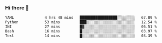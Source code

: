 ### Hi there 👋

<!--START_SECTION:waka-->

```txt
YAML              4 hrs 48 mins   █████████████████░░░░░░░░   67.89 %
Python            53 mins         ███░░░░░░░░░░░░░░░░░░░░░░   12.54 %
INI               27 mins         █▓░░░░░░░░░░░░░░░░░░░░░░░   06.51 %
Bash              16 mins         █░░░░░░░░░░░░░░░░░░░░░░░░   03.97 %
Text              14 mins         █░░░░░░░░░░░░░░░░░░░░░░░░   03.39 %
```

<!--END_SECTION:waka-->

<!--
**Jonas-VanHaeken/Jonas-VanHaeken** is a ✨ _special_ ✨ repository because its `README.md` (this file) appears on your GitHub profile.

Here are some ideas to get you started:

- 🔭 I’m currently working on ...
- 🌱 I’m currently learning ...
- 👯 I’m looking to collaborate on ...
- 🤔 I’m looking for help with ...
- 💬 Ask me about ...
- 📫 How to reach me: ...
- 😄 Pronouns: ...
- ⚡ Fun fact: ...
-->
